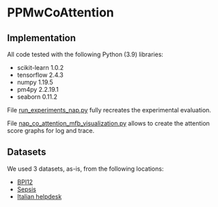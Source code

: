 # PPMwCoAttention

## Implementation
All code tested with the following Python (3.9) libraries:
- scikit-learn 1.0.2
- tensorflow 2.4.3
- numpy 1.19.5
- pm4py 2.2.19.1
- seaborn 0.11.2

File [run_experiments_nap.py](run_experiments_nap.py) fully recreates the experimental evaluation.

File [nap_co_attention_mfb_visualization.py](nap_co_attention_mfb_visualization.py) allows to create the attention score graphs for log and trace.

## Datasets
We used 3 datasets, as-is, from the following locations:
- [BPI12](https://doi.org/10.4121/uuid:3926db30-f712-4394-aebc-75976070e91f)
- [Sepsis](https://doi.org/10.4121/uuid:915d2bfb-7e84-49ad-a286-dc35f063a460)
- [Italian helpdesk](https://doi.org/10.4121/uuid:0c60edf1-6f83-4e75-9367-4c63b3e9d5bb)
